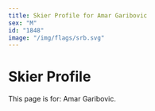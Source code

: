 ```yaml
---
title: Skier Profile for Amar Garibovic
sex: "M"
id: "1848"
image: "/img/flags/srb.svg" 
---
```


# Skier Profile

This page is for: Amar Garibovic.
    